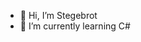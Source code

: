 - 👋 Hi, I’m Stegebrot
- 🌱 I’m currently learning C#

<!---
Stegebrot/Stegebrot is a ✨ special ✨ repository because its `README.md` (this file) appears on your GitHub profile.
You can click the Preview link to take a look at your changes.
--->
